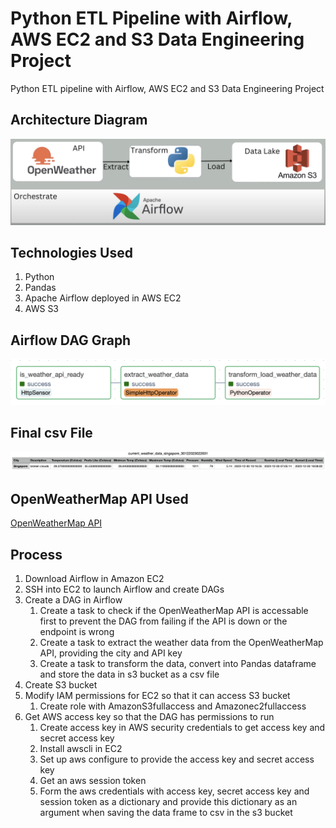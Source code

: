 # Python ETL Pipeline with Airflow, AWS EC2 and S3 Data Engineering Project

Python ETL pipeline with Airflow, AWS EC2 and S3 Data Engineering Project


## Architecture Diagram
![Architecture Diagram](https://github.com/CCJH23/etl-pipeline-airflow-awsec2-data-engineering/blob/f665ebda175f9525e96d8ffc2dbf298f4ba5dd33/img/architecture_diagram.png)


## Technologies Used
1. Python 
2. Pandas
3. Apache Airflow deployed in AWS EC2
4. AWS S3


## Airflow DAG Graph
![DAG Graph](https://github.com/CCJH23/etl-pipeline-airflow-awsec2-data-engineering/blob/f665ebda175f9525e96d8ffc2dbf298f4ba5dd33/img/dag_graph.png)


## Final csv File
![Final csv File](https://github.com/CCJH23/etl-pipeline-airflow-awsec2-data-engineering/blob/f665ebda175f9525e96d8ffc2dbf298f4ba5dd33/img/csv_file.png)


## OpenWeatherMap API Used
[OpenWeatherMap API](https://openweathermap.org/api)


## Process
1. Download Airflow in Amazon EC2
2. SSH into EC2 to launch Airflow and create DAGs
3. Create a DAG in Airflow
   1. Create a task to check if the OpenWeatherMap API is accessable first to prevent the DAG from failing if the API is down or the endpoint is wrong
   2. Create a task to extract the weather data from the OpenWeatherMap API, providing the city and API key
   3. Create a task to transform the data, convert into Pandas dataframe and store the data in s3 bucket as a csv file
4. Create S3 bucket
5. Modify IAM permissions for EC2 so that it can access S3 bucket
   1. Create role with AmazonS3fullaccess and Amazonec2fullaccess
6. Get AWS access key so that the DAG has permissions to run
   1. Create access key in AWS security credentials to get access key and secret access key
   2. Install awscli in EC2
   3. Set up aws configure to provide the access key and secret access key
   4. Get an aws session token
   5. Form the aws credentials with access key, secret access key and session token as a dictionary and provide this dictionary as an argument when saving the data frame to csv in the s3 bucket

